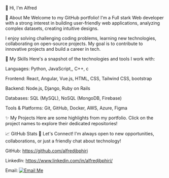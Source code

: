 👋 Hi, I'm Alfred

🚀 About Me
Welcome to my GitHub portfolio! I'm a Full stark Web developer with a strong interest in building user-friendly web applications, analyzing complex datasets, creating intuitive designs.

I enjoy solving challenging coding problems, learning new technologies, collaborating on open-source projects. My goal is to contribute to innovative projects and build a career in tech.

🌟 My Skills
Here's a snapshot of the technologies and tools I work with:

Languages: Python, JavaScript,, C++, c

Frontend: React, Angular, Vue.js, HTML, CSS, Tailwind CSS, bootstrap

Backend: Node.js, Django, Ruby on Rails

Databases: SQL (MySQL), NoSQL (MongoDB, Firebase)

Tools & Platforms: Git, GitHub, Docker, AWS, Azure, Figma


✨ My Projects
Here are some highlights from my portfolio. Click on the project names to explore their dedicated repositories!

📈 GitHub Stats
🤝 Let's Connect!
I'm always open to new opportunities, collaborations, or just a friendly chat about technology!

GitHub: https://github.com/alfredjbphiri

LinkedIn: https://www.linkedin.com/in/alfredjbphiri/

Email: [![Email Me](https://img.shields.io/badge/Email%20Me-EA4335?style=for-the-badge&logo=gmail&logoColor=white)](mailto:alfredjbphiri@gmail.com)
